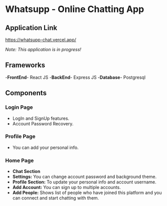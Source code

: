 # Whatsupp - Online Chatting App
## Application Link
https://whatsupp-chat.vercel.app/

*Note: This application is in progress!*

## Frameworks 
-**FrontEnd**- React JS
-**BackEnd**- Express JS
-**Database**- Postgresql




## Components
### Login Page 
- LogIn and SignUp features.
- Account Password Recovery.
### Profile Page 
- You can add your personal info.
### Home Page 
- **Chat Section**
- **Settings:** You can change account password and background theme.
- **Profile Section:** To update your personal info and account username.
- **Add Account:** You can sign up to multiple accounts.
- **Add People:** Shows list of people who have joined this platform and you can connect and start chatting with them.


